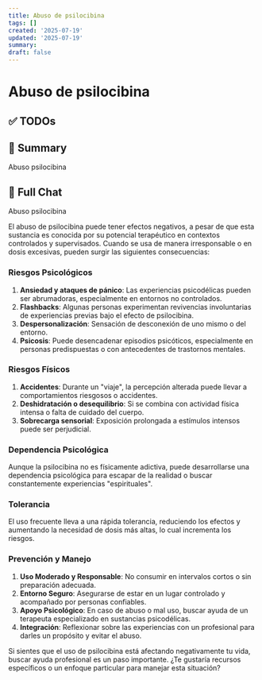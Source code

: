 ```yaml
---
title: Abuso de psilocibina
tags: []
created: '2025-07-19'
updated: '2025-07-19'
summary:
draft: false
---
```


# Abuso de psilocibina

## ✅ TODOs


## 📌 Summary
Abuso psilocibina

## 🧠 Full Chat


Abuso psilocibina 



El abuso de psilocibina puede tener efectos negativos, a pesar de que esta sustancia es conocida por su potencial terapéutico en contextos controlados y supervisados. Cuando se usa de manera irresponsable o en dosis excesivas, pueden surgir las siguientes consecuencias:

### **Riesgos Psicológicos**
1. **Ansiedad y ataques de pánico**: Las experiencias psicodélicas pueden ser abrumadoras, especialmente en entornos no controlados.
2. **Flashbacks**: Algunas personas experimentan revivencias involuntarias de experiencias previas bajo el efecto de psilocibina.
3. **Despersonalización**: Sensación de desconexión de uno mismo o del entorno.
4. **Psicosis**: Puede desencadenar episodios psicóticos, especialmente en personas predispuestas o con antecedentes de trastornos mentales.

### **Riesgos Físicos**
1. **Accidentes**: Durante un "viaje", la percepción alterada puede llevar a comportamientos riesgosos o accidentes.
2. **Deshidratación o desequilibrio**: Si se combina con actividad física intensa o falta de cuidado del cuerpo.
3. **Sobrecarga sensorial**: Exposición prolongada a estímulos intensos puede ser perjudicial.

### **Dependencia Psicológica**
Aunque la psilocibina no es físicamente adictiva, puede desarrollarse una dependencia psicológica para escapar de la realidad o buscar constantemente experiencias "espirituales".

### **Tolerancia**
El uso frecuente lleva a una rápida tolerancia, reduciendo los efectos y aumentando la necesidad de dosis más altas, lo cual incrementa los riesgos.

### **Prevención y Manejo**
1. **Uso Moderado y Responsable**: No consumir en intervalos cortos o sin preparación adecuada.
2. **Entorno Seguro**: Asegurarse de estar en un lugar controlado y acompañado por personas confiables.
3. **Apoyo Psicológico**: En caso de abuso o mal uso, buscar ayuda de un terapeuta especializado en sustancias psicodélicas.
4. **Integración**: Reflexionar sobre las experiencias con un profesional para darles un propósito y evitar el abuso.

Si sientes que el uso de psilocibina está afectando negativamente tu vida, buscar ayuda profesional es un paso importante. ¿Te gustaría recursos específicos o un enfoque particular para manejar esta situación?